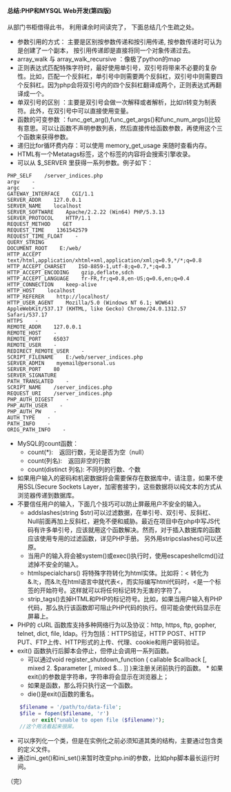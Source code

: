 #### 总结:PHP和MYSQL Web开发(第四版) 
从部门书柜借得此书， 利用课余时间读完了， 下面总结几个生疏之处。

*  参数引用的方式： 主要是区别按参数传递和按引用传递, 按参数传递时可认为是创建了一个副本， 按引用传递即是直接将同一个对象传递过去。
*  array_walk 与 array_walk_recursive ：像极了python的map
*  正则表达式匹配特殊字符时，最好使用单引号，双引号将带来不必要的复杂性。比如，匹配一个反斜杠，单引号中则需要两个反斜杠，双引号中则需要四个反斜杠。因为php会将双引号内的四个反斜杠翻译成两个，正则表达式再翻译成一个。
*  单双引号的区别 ：主要是双引号会做一次解释或者解析，比如\t转变为制表符。此外，在双引号中可以直接使用变量。
*  函数的可变参数 ：func_get_arg(),func_get_args()和func_num_args()比较有意思。可以让函数不声明参数列表，然后直接传给函数参数，再使用这个三个函数来获得参数。
*  递归比for循环费内存：可以使用 memory_get_usage 来随时查看内存。
*  HTML有一个Metatags标签，这个标签的内容将会搜索引擎收录。
*  可以从 $_SERVER 里获得一系列参数。例子如下：
```
PHP_SELF    /server_indices.php 
argv    - 
argc    - 
GATEWAY_INTERFACE    CGI/1.1 
SERVER_ADDR    127.0.0.1 
SERVER_NAME    localhost 
SERVER_SOFTWARE    Apache/2.2.22 (Win64) PHP/5.3.13 
SERVER_PROTOCOL    HTTP/1.1 
REQUEST_METHOD    GET 
REQUEST_TIME    1361542579 
REQUEST_TIME_FLOAT    - 
QUERY_STRING    
DOCUMENT_ROOT    E:/web/ 
HTTP_ACCEPT    text/html,application/xhtml+xml,application/xml;q=0.9,*/*;q=0.8 
HTTP_ACCEPT_CHARSET    ISO-8859-1,utf-8;q=0.7,*;q=0.3 
HTTP_ACCEPT_ENCODING    gzip,deflate,sdch 
HTTP_ACCEPT_LANGUAGE    fr-FR,fr;q=0.8,en-US;q=0.6,en;q=0.4 
HTTP_CONNECTION    keep-alive 
HTTP_HOST    localhost 
HTTP_REFERER    http://localhost/ 
HTTP_USER_AGENT    Mozilla/5.0 (Windows NT 6.1; WOW64) AppleWebKit/537.17 (KHTML, like Gecko) Chrome/24.0.1312.57 Safari/537.17 
HTTPS    - 
REMOTE_ADDR    127.0.0.1 
REMOTE_HOST    - 
REMOTE_PORT    65037 
REMOTE_USER    - 
REDIRECT_REMOTE_USER    - 
SCRIPT_FILENAME    E:/web/server_indices.php 
SERVER_ADMIN    myemail@personal.us 
SERVER_PORT    80 
SERVER_SIGNATURE    
PATH_TRANSLATED    - 
SCRIPT_NAME    /server_indices.php 
REQUEST_URI    /server_indices.php 
PHP_AUTH_DIGEST    - 
PHP_AUTH_USER    - 
PHP_AUTH_PW    - 
AUTH_TYPE    - 
PATH_INFO    - 
ORIG_PATH_INFO    - 
```

* MySQL的count函数：
	* count(*):　返回行数，无论是否为空（null）
	* count(列名):　返回非空的行数
	* count(distinct 列名): 不同列的行数、个数
*  如果用户输入的密码和机密数据将会需要保存在数据库中，请注意，如果不使用SSL(Secure Sockets Layer，加密套接字)，这些数据将以纯文本的方式从浏览器传递到数据库。
* 不要信任用户的输入，下面几个技巧可以防止屏蔽用户不安全的输入。
	* addslashes(string $str)可以过滤数据，在单引号、双引号、反斜杠、Null前面再加上反斜杠，避免不便和威胁。最近在项目中在php中写JS代码有许多单引号，应该就用这个函数解决。然而，对于插入数据库的函数应该使用专用的过滤函数，详见PHP手册。 另外用stripcslashes()可以还原。
	* 当用户的输入将会被system()或exec()执行时，使用escapeshellcmd()过滤掉不安全的输入。
	* htmlspecialchars() 将特殊字符转化为html实体。比如将：< 转化为&.lt;，而&.lt;在html语言中就代表<，而实际编写html代码时，<是一个标签的开始符号。这样就可以将任何标记转为无害的字符了。
	* strip_tags()去掉HTML和PHP的标记符号。比如，如果当用户输入有PHP代码，那么执行该函数即可阻止PHP代码的执行。但可能会使代码显示在屏幕上。
*  PHP的 cURL 函数库支持多种网络行为以及协议：http, https, ftp, gopher, telnet, dict, file, ldap。行为包括：HTTPS验证，HTTP POST、HTTP PUT、FTP上传、HTTP形式的上传、代理、cookie和用户密码验证。
*  exit() 函数执行后脚本会停止，但停止会调用一系列函数。
	* 可以通过void register_shutdown_function ( callable $callback [, mixed 2.  $parameter [, mixed $... ]] )来注册关闭前执行的函数。	* 如果exit()的参数是字符串，字符串将会显示在浏览器上；
	* 如果是函数，那么将只执行这一个函数。 
	* die()是exit()函数的重名。 	
```php
	$filename = '/path/to/data-file';
	$file = fopen($filename, 'r')
	    or exit("unable to open file ($filename)");
	//这个用法看起来很屌。
```

* 可以序列化一个类，但是在实例化之前必须知道其类的结构，主要通过包含类的定义文件。
* 通过ini_get()和ini_set()来暂时改变php.ini的参数，比如php脚本最长运行时间。

（完）
